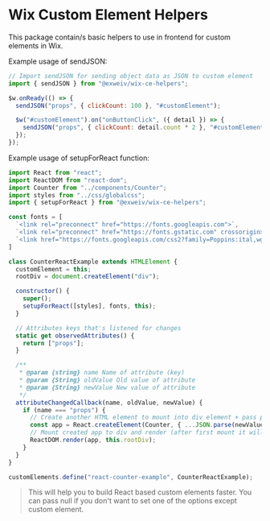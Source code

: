 # Wix Custom Element Helpers

This package contain/s basic helpers to use in frontend for custom elements in Wix.

Example usage of sendJSON:

```js
// Import sendJSON for sending object data as JSON to custom element
import { sendJSON } from "@exweiv/wix-ce-helpers";

$w.onReady(() => {
  sendJSON("props", { clickCount: 100 }, "#customElement");

  $w("#customElement").on("onButtonClick", ({ detail }) => {
    sendJSON("props", { clickCount: detail.count * 2 }, "#customElement");
  });
});
```

Example usage of setupForReact function:

```js
import React from "react";
import ReactDOM from "react-dom";
import Counter from "../components/Counter";
import styles from "../css/globalcss";
import { setupForReact } from "@exweiv/wix-ce-helpers";

const fonts = [
  `<link rel="preconnect" href="https://fonts.googleapis.com">`,
  `<link rel="preconnect" href="https://fonts.gstatic.com" crossorigin>`,
  `<link href="https://fonts.googleapis.com/css2?family=Poppins:ital,wght@0,100;0,200;0,300;0,400;0,500;0,600;0,700;0,800;0,900;1,100;1,200;1,300;1,400;1,500;1,600;1,700;1,800;1,900&display=swap" rel="stylesheet">`
]

class CounterReactExample extends HTMLElement {
  customElement = this;
  rootDiv = document.createElement("div");

  constructor() {
    super();
    setupForReact([styles], fonts, this);
  }

  // Attributes keys that's listened for changes
  static get observedAttributes() {
    return ["props"];
  }

  /**
   * @param {string} name Name of attribute (key)
   * @param {String} oldValue Old value of attribute
   * @param {String} newValue New value of attribute
   */
  attributeChangedCallback(name, oldValue, newValue) {
    if (name === "props") {
      // Create another HTML element to mount into div element + pass props as JS object
      const app = React.createElement(Counter, { ...JSON.parse(newValue), customElement: this.customElement });
      // Mount created app to div and render (after first mount it will only render changed elements)
      ReactDOM.render(app, this.rootDiv);
    }
  }
}

customElements.define("react-counter-example", CounterReactExample);
```

> This will help you to build React based custom elements faster. You can pass null if you don't want to set one of the options except custom element.
